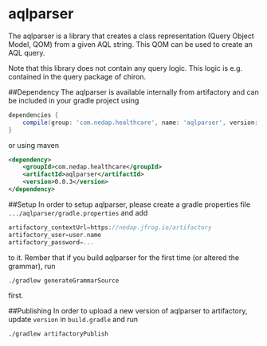 # aqlparser

The aqlparser is a library that creates a class representation (Query Object Model, QOM) from a given AQL string.
This QOM can be used to create an AQL query.

Note that this library does not contain any query logic. This logic is e.g. contained in the query package of chiron.
 
##Dependency
The aqlparser is available internally from artifactory and can be included in your gradle project using
```gradle
dependencies {
    compile(group: 'com.nedap.healthcare', name: 'aqlparser', version: '0.0.3')
}
```
or using maven
```xml
<dependency>
    <groupId>com.nedap.healthcare</groupId>
    <artifactId>aqlparser</artifactId>
    <version>0.0.3</version>
</dependency>
```

##Setup
In order to setup aqlparser, please create a gradle properties file ```.../aqlparser/gradle.properties``` and add
```gradle
artifactory_contextUrl=https://nedap.jfrog.io/artifactory
artifactory_user=user.name
artifactory_password=...
```
to it. Rember that if you build aqlparser for the first time (or altered the grammar), run
```shell script
./gradlew generateGrammarSource
```
first.

##Publishing
In order to upload a new version of aqlparser to artifactory, update ```version``` in ```build.gradle``` and run 
```shell script
./gradlew artifactoryPublish
```